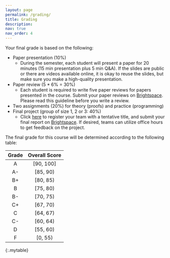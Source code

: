 ```yaml
---
layout: page
permalink: /grading/
title: Grading
description:
nav: true
nav_order: 4
---
```


Your final grade is based on the following:

* Paper presentation (10%)
    * During the semester, each student will present a paper for 20 minutes (15 min presentation plus 5 min Q&A). If the slides are public or there are videos available online, it is okay to reuse the slides, but make sure you make a high-quality presentation.
* Paper review (5 * 6% = 30%)
    * Each student is required to write five paper reviews for papers presented in the course. Submit your paper reviews on [Brightspace](https://brightspace.binghamton.edu/). Please read this guideline before you write a review.
* Two assignments (20%) for theory (proofs) and practice (programming)
* Final project (group of size 1, 2 or 3: 40%)
    * Click [here](https://docs.google.com/spreadsheets/d/1Sbka2ssnBmBA_SFjplAI-KE0fgwbwO5Ne5832naLMus/edit?usp=sharing) to register your team with a tentative title, and submit your final report on [Brightspace](https://brightspace.binghamton.edu/). If desired, teams can utilize office hours to get feedback on the project.

The final grade for this course will be determined according to the following table:


| Grade | Overall Score |
|:-----:|:-------------:|
| A | [90, 100] |
| A- | [85, 90) |
| B+ | [80, 85) |
| B | [75, 80) |
| B- | [70, 75) |
| C+ | [67, 70) |
| C | [64, 67) |
| C- | [60, 64) |
| D | [55, 60) |
| F | [0, 55) |
{:.mytable}
